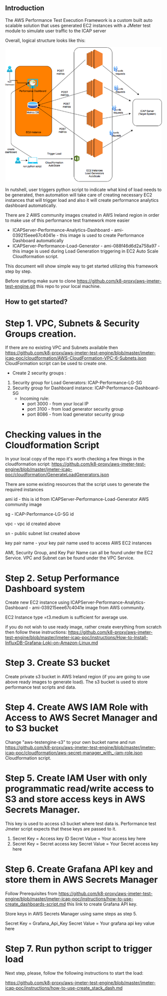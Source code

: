 ## Introduction
The AWS Performance Test Execution Framework is a custom built auto scalable solution that uses generated EC2 instances with a JMeter test module to simulate user traffic to the ICAP server

Overall, logical structure looks like this:

![vm_load_vision](jmeter-icap-poc/instructions/img/ICAPServer-Performance-Analytics-Dashboard.png)

In nutshell, user triggers python script to indicate what kind of load needs to be generated, then automation will take care of creating necessary EC2 instances that will trigger load and also it will create performance analytics dashboard automatically.

There are 2 AWS community images created in AWS Ireland region in order to make use of this performance test framework more easier

 - ICAPServer-Performance-Analytics-Dashboard - ami-039215eee67c4041e - this image is used to create Performance Dashboard automatically
 - ICAPServer-Performance-Load-Generator - ami-088f46d6d2a758a97 - this image is used during Load Generation triggering in EC2 Auto Scale Cloudformation script.

This document will show simple way to get started utilizing this framework step by step.

Before starting make sure to clone https://github.com/k8-proxy/aws-jmeter-test-engine.git this repo to your local machine. 

## How to get started?

# Step 1. VPC, Subnets & Security Groups creation. 

If there are no existing VPC and Subnets available then https://github.com/k8-proxy/aws-jmeter-test-engine/blob/master/jmeter-icap-poc/cloudformation/AWS-CloudFormation-VPC-6-Subnets.json CloudFormation script can be used to create one.

* Create 2 security groups : 

1. Security group for Load Generators:  ICAP-Performance-LG-SG
2. Security group for Dashboard instance: ICAP-Performance-Dashboard-SG
    - Incoming rule: 
       - port 3000 - from your local IP
       - port 3100 - from load generator security group
       - port 8086 - from load generator security group

# Checking values in the Cloudformation Script

In your local copy of the repo it's worth checking a few things in the cloudformation script: https://github.com/k8-proxy/aws-jmeter-test-engine/blob/master/jmeter-icap-poc/cloudformation/GenerateLoadGenerators.json

There are some existing resources that the script uses to generate the required instances

ami id - this is id from ICAPServer-Performance-Load-Generator AWS community image

sg - ICAP-Performance-LG-SG id

vpc - vpc id created above

sn - public subnet list created above

key pair name - your key pair name used to access AWS EC2 instances

AMI, Security Group, and Key Pair Name can all be found under the EC2 Service.
VPC and Subnet can be found under the VPC Service.

# Step 2. Setup Performance Dashboard system

Create new EC2 instance using ICAPServer-Performance-Analytics-Dashboard - ami-039215eee67c4041e image from AWS community. 

EC2 Instance type =t3.medium is sufficient for average use. 

if you do not wish to use ready image, rather create everything from scratch then follow these instructions:
https://github.com/k8-proxy/aws-jmeter-test-engine/blob/master/jmeter-icap-poc/instructions/How-to-Install-InfluxDB-Grafana-Loki-on-Amazon-Linux.md

# Step 3. Create S3 bucket

Create private s3 bucket in AWS Ireland region (if you are going to use above ready images to generate load). The s3 bucket is used to store performance test scripts and data. 

# Step 4. Create AWS IAM Role with Access to AWS Secret Manager and to S3 bucket

Change "aws-testengine-s3" to your own bucket name and run https://github.com/k8-proxy/aws-jmeter-test-engine/blob/master/jmeter-icap-poc/cloudformation/aws-secret-manager_with_-iam-role.json Cloudformation script.

# Step 5. Create IAM User with only programmatic read/write access to S3 and store access keys in AWS Secrets Manager.

This key is used to access s3 bucket where test data is.
Performance test Jmeter script expects that these keys are passed to it. 

1. Secret Key = Access key ID 
   Secret Value = Your access key here
2. Secret Key = Secret access key 
   Secret Value = Your Secret access key here

# Step 6. Create Grafana API key and store them in AWS Secrets Manager

Follow Prerequisites from https://github.com/k8-proxy/aws-jmeter-test-engine/blob/master/jmeter-icap-poc/instructions/how-to-use-create_dashboards-script.md this link to create Grafana API key.

Store keys in AWS Secrets Manager using same steps as step 5.

Secret Key = Grafana_Api_Key
Secret Value = Your grafana api key value here

# Step 7. Run python script to trigger load

Next step, please, follow the following instructions to start the load:

https://github.com/k8-proxy/aws-jmeter-test-engine/blob/master/jmeter-icap-poc/instructions/how-to-use-create_stack_dash.md







